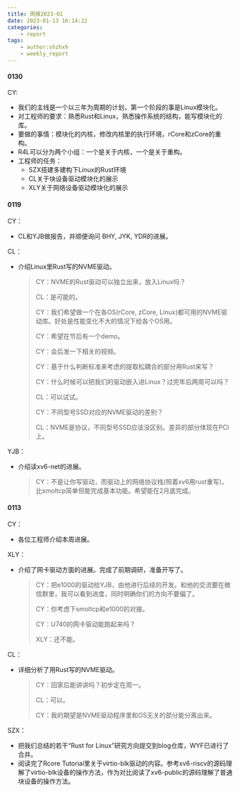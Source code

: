 ```yaml
---
title: 周报2023-01
date: 2023-01-13 16:14:22
categories:
    - report
tags:
    - author:shzhxh
    - weekly_report
---
```


#### 0130

CY:

- 我们的主线是一个以三年为周期的计划，第一个阶段的事是Linux模块化。
- 对工程师的要求：熟悉Rust和Linux，熟悉操作系统的结构，能写模块化的库。
- 要做的事情：模块化的内核，修改内核里的执行环境，rCore和zCore的重构。
- R4L可以分为两个小组：一个是关于内核，一个是关于重构。
- 工程师的任务：
  - SZX搭建多建构下Linux的Rust环境
  - CL关于块设备驱动模块化的展示
  - XLY关于网络设备驱动模块化的展示

#### 0119

CY：

- CL和YJB做报告，并顺便询问 BHY, JYK, YDR的进展。

CL：

- 介绍Linux里Rust写的NVME驱动。

  > CY：NVME的Rust驱动可以独立出来，放入Linux吗？
  >
  > CL：是可能的。
  >
  > CY：我们希望做一个在各OS(rCore, zCore, Linux)都可用的NVME驱动库。好处是性能变化不大的情况下给各个OS用。
  >
  > CY：希望在节后有一个demo。
  >
  > CY：会后发一下相关的视频。
  >
  > CY：基于什么判断标准来考虑的提取松耦合的部分用Rust来写？
  >
  > CY：什么时候可以把我们的驱动嵌入进Linux？过完年后两周可以吗？
  >
  > CL：可以试试。
  >
  > CY：不同型号SSD对应的NVME驱动的差别？
  >
  > CL：NVME是协议，不同型号SSD应该没区别。差异的部分体现在PCI上。

YJB：

- 介绍读xv6-net的进展。

  > CY：不是让你写驱动，而驱动上的网络协议栈(照着xv6用rust重写)，比smoltcp简单但能完成基本功能。希望能在2月底完成。

#### 0113

CY：

- 各位工程师介绍本周进展。

XLY：

- 介绍了网卡驱动方面的进展。完成了前期调研，准备开写了。

  > CY：把e1000的驱动给YJB，由他进行后续的开发。和他的交流要在微信群里，我可以看到进度，同时明确你们的方向不要偏了。
  >
  > CY：你考虑下smoltcp和e1000的对接。
  >
  > CY：U740的网卡驱动能跑起来吗？
  >
  > XLY：还不能。

CL：

- 详细分析了用Rust写的NVME驱动。

  > CY：回家后能讲讲吗？初步定在周一。
  >
  > CL：可以。
  >
  > CY：我的期望是NVME驱动程序里和OS无关的部分能分离出来。

SZX：

- 把我们总结的若干“Rust for Linux”研究方向提交到blog仓库，WYF已进行了合并。
- 阅读完了Rcore Tutorial里关于virtio-blk驱动的内容。参考xv6-riscv的源码理解了virtio-blk设备的操作方法，作为对比阅读了xv6-public的源码理解了普通块设备的操作方法。
